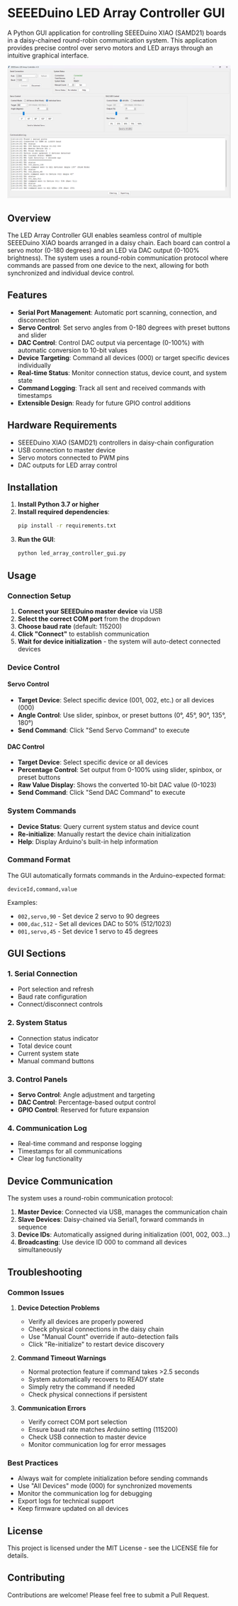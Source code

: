 # SEEEDuino LED Array Controller GUI

A Python GUI application for controlling SEEEDuino XIAO (SAMD21) boards in a daisy-chained round-robin communication system. This application provides precise control over servo motors and LED arrays through an intuitive graphical interface.

![LED Array Controller GUI Screenshot](docs/LED%20Array%20Controller%20GUI.png)

## Overview

The LED Array Controller GUI enables seamless control of multiple SEEEDuino XIAO boards arranged in a daisy chain. Each board can control a servo motor (0-180 degrees) and an LED via DAC output (0-100% brightness). The system uses a round-robin communication protocol where commands are passed from one device to the next, allowing for both synchronized and individual device control.

## Features

- **Serial Port Management**: Automatic port scanning, connection, and disconnection
- **Servo Control**: Set servo angles from 0-180 degrees with preset buttons and slider
- **DAC Control**: Control DAC output via percentage (0-100%) with automatic conversion to 10-bit values
- **Device Targeting**: Command all devices (000) or target specific devices individually
- **Real-time Status**: Monitor connection status, device count, and system state
- **Command Logging**: Track all sent and received commands with timestamps
- **Extensible Design**: Ready for future GPIO control additions

## Hardware Requirements

- SEEEDuino XIAO (SAMD21) controllers in daisy-chain configuration
- USB connection to master device
- Servo motors connected to PWM pins
- DAC outputs for LED array control

## Installation

1. **Install Python 3.7 or higher**
2. **Install required dependencies**:
   ```bash
   pip install -r requirements.txt
   ```
3. **Run the GUI**:
   ```bash
   python led_array_controller_gui.py
   ```

## Usage

### Connection Setup

1. **Connect your SEEEDuino master device** via USB
2. **Select the correct COM port** from the dropdown
3. **Choose baud rate** (default: 115200)
4. **Click "Connect"** to establish communication
5. **Wait for device initialization** - the system will auto-detect connected devices

### Device Control

#### Servo Control
- **Target Device**: Select specific device (001, 002, etc.) or all devices (000)
- **Angle Control**: Use slider, spinbox, or preset buttons (0°, 45°, 90°, 135°, 180°)
- **Send Command**: Click "Send Servo Command" to execute

#### DAC Control
- **Target Device**: Select specific device or all devices
- **Percentage Control**: Set output from 0-100% using slider, spinbox, or preset buttons
- **Raw Value Display**: Shows the converted 10-bit DAC value (0-1023)
- **Send Command**: Click "Send DAC Command" to execute

### System Commands

- **Device Status**: Query current system status and device count
- **Re-initialize**: Manually restart the device chain initialization
- **Help**: Display Arduino's built-in help information

### Command Format

The GUI automatically formats commands in the Arduino-expected format:
```
deviceId,command,value
```

Examples:
- `002,servo,90` - Set device 2 servo to 90 degrees
- `000,dac,512` - Set all devices DAC to 50% (512/1023)
- `001,servo,45` - Set device 1 servo to 45 degrees

## GUI Sections

### 1. Serial Connection
- Port selection and refresh
- Baud rate configuration
- Connect/disconnect controls

### 2. System Status
- Connection status indicator
- Total device count
- Current system state
- Manual command buttons

### 3. Control Panels
- **Servo Control**: Angle adjustment and targeting
- **DAC Control**: Percentage-based output control
- **GPIO Control**: Reserved for future expansion

### 4. Communication Log
- Real-time command and response logging
- Timestamps for all communications
- Clear log functionality

## Device Communication

The system uses a round-robin communication protocol:

1. **Master Device**: Connected via USB, manages the communication chain
2. **Slave Devices**: Daisy-chained via Serial1, forward commands in sequence
3. **Device IDs**: Automatically assigned during initialization (001, 002, 003...)
4. **Broadcasting**: Use device ID 000 to command all devices simultaneously

## Troubleshooting

### Common Issues

1. **Device Detection Problems**
   - Verify all devices are properly powered
   - Check physical connections in the daisy chain
   - Use "Manual Count" override if auto-detection fails
   - Click "Re-initialize" to restart device discovery

2. **Command Timeout Warnings**
   - Normal protection feature if command takes >2.5 seconds
   - System automatically recovers to READY state
   - Simply retry the command if needed
   - Check physical connections if persistent

3. **Communication Errors**
   - Verify correct COM port selection
   - Ensure baud rate matches Arduino setting (115200)
   - Check USB connection to master device
   - Monitor communication log for error messages

### Best Practices

- Always wait for complete initialization before sending commands
- Use "All Devices" mode (000) for synchronized movements
- Monitor the communication log for debugging
- Export logs for technical support
- Keep firmware updated on all devices

## License

This project is licensed under the MIT License - see the LICENSE file for details.

## Contributing

Contributions are welcome! Please feel free to submit a Pull Request.